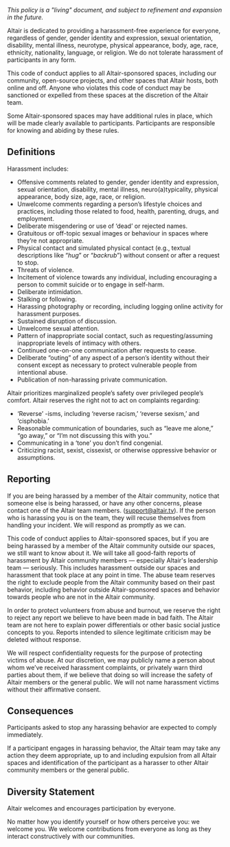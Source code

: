 *This policy is a "living" document, and subject to refinement and expansion in the future.*

Altair is dedicated to providing a harassment-free experience for everyone, regardless of gender, gender identity and expression, sexual orientation, disability, mental illness, neurotype, physical appearance, body, age, race, ethnicity, nationality, language, or religion. We do not tolerate harassment of participants in any form.

This code of conduct applies to all Altair-sponsored spaces, including our community, open-source projects, and other spaces that Altair hosts, both online and off. Anyone who violates this code of conduct may be sanctioned or expelled from these spaces at the discretion of the Altair team.

Some Altair-sponsored spaces may have additional rules in place, which will be made clearly available to participants. Participants are responsible for knowing and abiding by these rules.

## Definitions

Harassment includes:

- Offensive comments related to gender, gender identity and expression, sexual orientation, disability, mental illness, neuro(a)typicality, physical appearance, body size, age, race, or religion.
- Unwelcome comments regarding a person’s lifestyle choices and practices, including those related to food, health, parenting, drugs, and employment.
- Deliberate misgendering or use of ‘dead’ or rejected names.
- Gratuitous or off-topic sexual images or behaviour in spaces where they’re not appropriate.
- Physical contact and simulated physical contact (e.g., textual descriptions like “*hug*” or “*backrub*”) without consent or after a request to stop.
- Threats of violence.
- Incitement of violence towards any individual, including encouraging a person to commit suicide or to engage in self-harm.
- Deliberate intimidation.
- Stalking or following.
- Harassing photography or recording, including logging online activity for harassment purposes.
- Sustained disruption of discussion.
- Unwelcome sexual attention.
- Pattern of inappropriate social contact, such as requesting/assuming inappropriate levels of intimacy with others.
- Continued one-on-one communication after requests to cease.
- Deliberate “outing” of any aspect of a person’s identity without their consent except as necessary to protect vulnerable people from intentional abuse.
- Publication of non-harassing private communication.

Altair prioritizes marginalized people’s safety over privileged people’s comfort. Altair reserves the right not to act on complaints regarding:

- ‘Reverse’ -isms, including ‘reverse racism,’ ‘reverse sexism,’ and ‘cisphobia.’
- Reasonable communication of boundaries, such as “leave me alone,” “go away,” or “I’m not discussing this with you.”
- Communicating in a ‘tone’ you don’t find congenial.
- Criticizing racist, sexist, cissexist, or otherwise oppressive behavior or assumptions.

## Reporting

If you are being harassed by a member of the Altair community, notice that someone else is being harassed, or have any other concerns, please contact one of the Altair team members. (support@altair.tv). If the person who is harassing you is on the team, they will recuse themselves from handling your incident. We will respond as promptly as we can.

This code of conduct applies to Altair-sponsored spaces, but if you are being harassed by a member of the Altair community outside our spaces, we still want to know about it. We will take all good-faith reports of harassment by Altair community members — especially Altair's leadership team — seriously. This includes harassment outside our spaces and harassment that took place at any point in time. The abuse team reserves the right to exclude people from the Altair community based on their past behavior, including behavior outside Altair-sponsored spaces and behavior towards people who are not in the Altair community.

In order to protect volunteers from abuse and burnout, we reserve the right to reject any report we believe to have been made in bad faith. The Altair team are not here to explain power differentials or other basic social justice concepts to you. Reports intended to silence legitimate criticism may be deleted without response.

We will respect confidentiality requests for the purpose of protecting victims of abuse. At our discretion, we may publicly name a person about whom we’ve received harassment complaints, or privately warn third parties about them, if we believe that doing so will increase the safety of Altair members or the general public. We will not name harassment victims without their affirmative consent.

## Consequences

Participants asked to stop any harassing behavior are expected to comply immediately.

If a participant engages in harassing behavior, the Altair team may take any action they deem appropriate, up to and including expulsion from all Altair spaces and identification of the participant as a harasser to other Altair community members or the general public.

## Diversity Statement

Altair welcomes and encourages participation by everyone.

No matter how you identify yourself or how others perceive you: we welcome you. We welcome contributions from everyone as long as they interact constructively with our communities.
